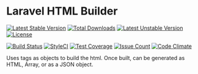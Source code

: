 # Laravel HTML Builder

[![Latest Stable Version](https://poser.pugx.org/bluora/laravel-html-builder/v/stable.svg)](https://packagist.org/packages/bluora/laravel-html-builder) [![Total Downloads](https://poser.pugx.org/bluora/laravel-html-builder/downloads.svg)](https://packagist.org/packages/bluora/laravel-html-builder) [![Latest Unstable Version](https://poser.pugx.org/bluora/laravel-html-builder/v/unstable.svg)](https://packagist.org/packages/bluora/laravel-html-builder) [![License](https://poser.pugx.org/bluora/laravel-html-builder/license.svg)](https://packagist.org/packages/bluora/laravel-html-builder)

[![Build Status](https://travis-ci.org/bluora/laravel-html-builder.svg?branch=master)](https://travis-ci.org/bluora/laravel-html-builder) [![StyleCI](https://styleci.io/repos/60907811/shield?branch=master)](https://styleci.io/repos/60907811) [![Test Coverage](https://codeclimate.com/github/bluora/laravel-html-builder/badges/coverage.svg)](https://codeclimate.com/github/bluora/laravel-html-builder/coverage) [![Issue Count](https://codeclimate.com/github/bluora/laravel-html-builder/badges/issue_count.svg)](https://codeclimate.com/github/bluora/laravel-html-builder) [![Code Climate](https://codeclimate.com/github/bluora/laravel-html-builder/badges/gpa.svg)](https://codeclimate.com/github/bluora/laravel-html-builder) 

Uses tags as objects to build the html. Once built, can be generated as HTML, Array, or as a JSON object.

